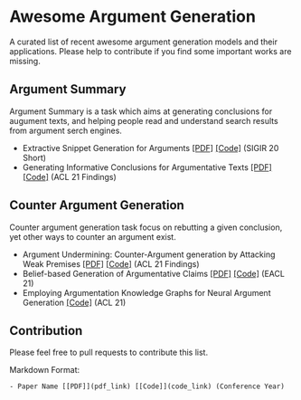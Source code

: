 # Awesome Argument Generation
A curated list of recent awesome argument generation models and their applications. Please help to contribute if you find some important works are missing.

## Argument Summary
Argument Summary is a task which aims at generating conclusions for augument texts, and helping people read and understand search results from argument serch engines.

- Extractive Snippet Generation for Arguments [[PDF]](https://dl.acm.org/doi/pdf/10.1145/3397271.3401186) [[Code]](https://github.com/webis-de/sigir20-extractive-snippet-generation-for-arguments) (SIGIR 20 Short)
- Generating Informative Conclusions for Argumentative Texts  [[PDF]](https://arxiv.org/pdf/2106.01064.pdf) [[Code]](https://github.com/webis-de/acl21-informative-conclusion-generation) (ACL 21 Findings)

## Counter Argument Generation
Counter argument generation task focus on rebutting a given conclusion, yet other ways to counter an argument exist.

- Argument Undermining: Counter-Argument generation by Attacking Weak Premises [[PDF]](pdf_link) [[Code]](https://github.com/webis-de/acl21-counter-argument-generation-by-attacking-weak-premises) (ACL 21 Findings)
- Belief-based Generation of Argumentative Claims [[PDF]](https://aclanthology.org/2021.eacl-main.17.pdf) [[Code]](https://github.com/webis-de/eacl21-belief-based-claim-generation) (EACL 21)
- Employing Argumentation Knowledge Graphs for Neural Argument Generation [[Code]](https://github.com/webis-de/acl21-ArgKG-argument-generation) (ACL 21)


## Contribution
Please feel free to pull requests to contribute this list.

Markdown Format:

```
- Paper Name [[PDF]](pdf_link) [[Code]](code_link) (Conference Year)
```